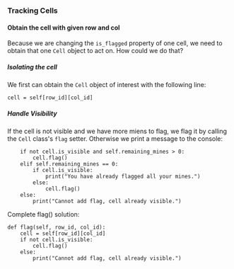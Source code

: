 ### Tracking Cells

#### Obtain the cell with given row and col
Because we are changing the `is_flagged` property of one cell, we need to obtain that one `Cell` object to act on. How could we do that?

##### Isolating the cell
We first can obtain the `Cell` object of interest with the following line:
```
cell = self[row_id][col_id]
```

##### Handle Visibility
If the cell is not visible and we have more miens to flag, we flag it by calling the `Cell` class's `flag` setter. Otherwise we print a message to the console:
```
    if not cell.is_visible and self.remaining_mines > 0:
        cell.flag()
    elif self.remaining_mines == 0:
        if cell.is_visible:
            print("You have already flagged all your mines.")
        else:
            cell.flag()    
    else:
        print("Cannot add flag, cell already visible.")
```

Complete flag() solution:
```
def flag(self, row_id, col_id):
    cell = self[row_id][col_id]
    if not cell.is_visible:
        cell.flag()
    else:
        print("Cannot add flag, cell already visible.")
```
